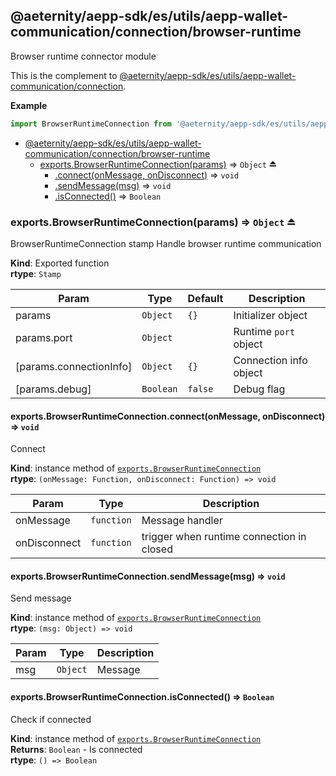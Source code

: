 <a id="module_@aeternity/aepp-sdk/es/utils/aepp-wallet-communication/connection/browser-runtime"></a>

## @aeternity/aepp-sdk/es/utils/aepp-wallet-communication/connection/browser-runtime
Browser runtime connector module

This is the complement to [@aeternity/aepp-sdk/es/utils/aepp-wallet-communication/connection](#module_@aeternity/aepp-sdk/es/utils/aepp-wallet-communication/connection).

**Example**  
```js
import BrowserRuntimeConnection from '@aeternity/aepp-sdk/es/utils/aepp-wallet-communication/connection/browser-runtime'
```

* [@aeternity/aepp-sdk/es/utils/aepp-wallet-communication/connection/browser-runtime](#module_@aeternity/aepp-sdk/es/utils/aepp-wallet-communication/connection/browser-runtime)
    * [exports.BrowserRuntimeConnection(params)](#exp_module_@aeternity/aepp-sdk/es/utils/aepp-wallet-communication/connection/browser-runtime--exports.BrowserRuntimeConnection) ⇒ `Object` ⏏
        * [.connect(onMessage, onDisconnect)](#module_@aeternity/aepp-sdk/es/utils/aepp-wallet-communication/connection/browser-runtime--exports.BrowserRuntimeConnection+connect) ⇒ `void`
        * [.sendMessage(msg)](#module_@aeternity/aepp-sdk/es/utils/aepp-wallet-communication/connection/browser-runtime--exports.BrowserRuntimeConnection+sendMessage) ⇒ `void`
        * [.isConnected()](#module_@aeternity/aepp-sdk/es/utils/aepp-wallet-communication/connection/browser-runtime--exports.BrowserRuntimeConnection+isConnected) ⇒ `Boolean`

<a id="exp_module_@aeternity/aepp-sdk/es/utils/aepp-wallet-communication/connection/browser-runtime--exports.BrowserRuntimeConnection"></a>

### exports.BrowserRuntimeConnection(params) ⇒ `Object` ⏏
BrowserRuntimeConnection stamp
Handle browser runtime communication

**Kind**: Exported function  
**rtype**: `Stamp`

| Param | Type | Default | Description |
| --- | --- | --- | --- |
| params | `Object` | <code>{}</code> | Initializer object |
| params.port | `Object` |  | Runtime `port` object |
| [params.connectionInfo] | `Object` | <code>{}</code> | Connection info object |
| [params.debug] | `Boolean` | <code>false</code> | Debug flag |

<a id="module_@aeternity/aepp-sdk/es/utils/aepp-wallet-communication/connection/browser-runtime--exports.BrowserRuntimeConnection+connect"></a>

#### exports.BrowserRuntimeConnection.connect(onMessage, onDisconnect) ⇒ `void`
Connect

**Kind**: instance method of [`exports.BrowserRuntimeConnection`](#exp_module_@aeternity/aepp-sdk/es/utils/aepp-wallet-communication/connection/browser-runtime--exports.BrowserRuntimeConnection)  
**rtype**: `(onMessage: Function, onDisconnect: Function) => void`

| Param | Type | Description |
| --- | --- | --- |
| onMessage | `function` | Message handler |
| onDisconnect | `function` | trigger when runtime connection in closed |

<a id="module_@aeternity/aepp-sdk/es/utils/aepp-wallet-communication/connection/browser-runtime--exports.BrowserRuntimeConnection+sendMessage"></a>

#### exports.BrowserRuntimeConnection.sendMessage(msg) ⇒ `void`
Send message

**Kind**: instance method of [`exports.BrowserRuntimeConnection`](#exp_module_@aeternity/aepp-sdk/es/utils/aepp-wallet-communication/connection/browser-runtime--exports.BrowserRuntimeConnection)  
**rtype**: `(msg: Object) => void`

| Param | Type | Description |
| --- | --- | --- |
| msg | `Object` | Message |

<a id="module_@aeternity/aepp-sdk/es/utils/aepp-wallet-communication/connection/browser-runtime--exports.BrowserRuntimeConnection+isConnected"></a>

#### exports.BrowserRuntimeConnection.isConnected() ⇒ `Boolean`
Check if connected

**Kind**: instance method of [`exports.BrowserRuntimeConnection`](#exp_module_@aeternity/aepp-sdk/es/utils/aepp-wallet-communication/connection/browser-runtime--exports.BrowserRuntimeConnection)  
**Returns**: `Boolean` - Is connected  
**rtype**: `() => Boolean`
